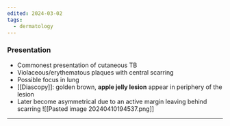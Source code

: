 ```yaml
---
edited: 2024-03-02
tags:
  - dermatology
---
```

### Presentation
- Commonest presentation of cutaneous TB 
- Violaceous/erythematous plaques with central scarring
- Possible focus in lung 
- [[Diascopy]]: golden brown, **apple jelly lesion** appear in periphery of the lesion
- Later become asymmetrical due to an active margin leaving behind scarring 
![[Pasted image 20240410194537.png]]
---
